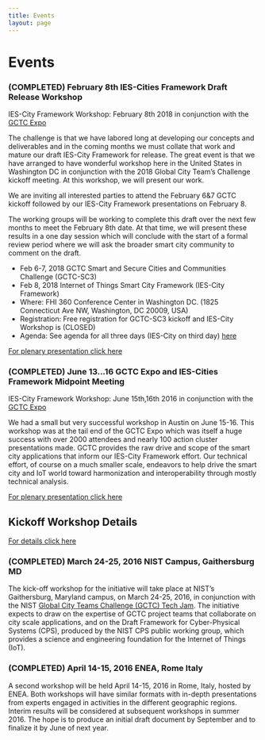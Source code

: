 ```yaml
---
title: Events
layout: page
---
```


# Events

### (COMPLETED) February 8th IES-Cities Framework Draft Release Workshop

IES-City Framework Workshop: February 8th 2018 in conjunction with the [GCTC Expo](https://pages.nist.gov/GCTC/event/gctc-kickoff-2018/) 

The challenge is that we have labored long at developing our concepts and deliverables and in the coming months we must collate that work and mature our draft IES-City Framework for release. The great event is that we have arranged to have wonderful workshop here in the United States in Washington DC in conjunction with the 2018 Global City Team’s Challenge kickoff meeting. At this workshop, we will present our work.

We are inviting all interested parties to attend the February 6&7 GCTC kickoff followed by our IES-City Framework presentations on February 8.

The working groups will be working to complete this draft over the next few months to meet the February 8th date. At that time, we will present these results in a one day session which will conclude with the start of a formal review period where we will ask the broader smart city community to comment on the draft.

*  Feb 6-7, 2018 GCTC Smart and Secure Cities and Communities Challenge (GCTC-SC3)
*  Feb 8, 2018 Internet of Things Smart City Framework (IES-City Framework)
*  Where: FHI 360 Conference Center in Washington DC. (1825 Connecticut Ave NW, Washington, DC 20009, USA)
*  Registration: Free registration for GCTC-SC3 kickoff and IES-City Workshop is (CLOSED)
*  Agenda: See agenda for all three days (IES-City on third day) [here](https://pages.nist.gov/GCTC/event/gctc-kickoff-2018/agenda/)

[For plenary presentation click here](https://s3.amazonaws.com/nist-sgcps/smartcityframework/files/DraftRelease/MartyBurns_IES-CityFrameworkMidpoint_20160615_Final.pptx)


### (COMPLETED) June 13...16 GCTC Expo and IES-Cities Framework Midpoint Meeting

IES-City Framework Workshop: June 15th,16th 2016 in conjunction with the [GCTC Expo](http://www.gctcexpo.org/index.html) 

We had a small but very successful workshop in Austin on June 15-16. This workshop was at the tail end of the GCTC Expo which was itself a huge success with over 2000 attendees and nearly 100 action cluster presentations made. GCTC provides the raw drive and scope of the smart city applications that inform our IES-City Framework effort. Our technical effort, of course on a much smaller scale, endeavors to help drive the smart city and IoT world toward harmonization and interoperability through mostly technical analysis.

[For plenary presentation click here](https://s3.amazonaws.com/nist-sgcps/smartcityframework/files/AustinMidpoint/MartyBurns_IES-CityFrameworkMidpoint_20160615_Final.pptx)


## Kickoff Workshop Details

[For details click here](kickoffworkshops)

### (COMPLETED) March 24-25, 2016 NIST Campus, Gaithersburg MD
The kick-off workshop for the initiative will take place at NIST’s Gaithersburg, Maryland campus, on March 24-25, 2016, in conjunction with the NIST [Global City Teams Challenge (GCTC) Tech Jam](http://www.nist.gov/cps/gctc-tech-jam-and-iot-enabled-smart-city-framework-workshop.cfm). The initiative expects to draw on the expertise of GCTC project teams that collaborate on city scale applications, and on the Draft Framework for Cyber-Physical Systems (CPS), produced by the NIST CPS public working group, which provides a science and engineering foundation for the Internet of Things (IoT).

### (COMPLETED) April 14-15, 2016 ENEA, Rome Italy
A second workshop will be held April 14-15, 2016 in Rome, Italy, hosted by ENEA. Both workshops will have similar formats with in-depth presentations from experts engaged in activities in the different geographic regions. Interim results will be considered at subsequent workshops in summer 2016. The hope is to produce an initial draft document by September and to finalize it by June of next year.


